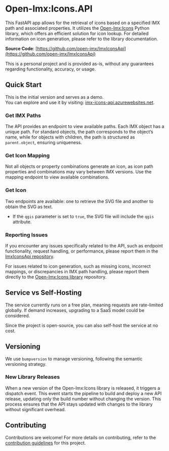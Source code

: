 # Open-Imx:Icons.API

This FastAPI app allows for the retrieval of icons based on a specified IMX path and associated properties. It utilizes the [Open-Imx:Icons](https://github.com/open-imx/ImxIcons) Python library, which offers an efficient solution for icon lookup. For detailed information on icon generation, please refer to the library documentation.

**Source Code**: [https://github.com/open-imx/ImxIconsApi](https://github.com/open-imx/ImxIconsApi)

This is a personal project and is provided as-is, without any guarantees regarding functionality, accuracy, or usage.

## Quick Start

This is the initial version and serves as a demo.  
You can explore and use it by visiting: [imx-icons-api.azurewebsites.net](https://imx-icons-api.azurewebsites.net/).

### Get IMX Paths

The API provides an endpoint to view available paths. Each IMX object has a unique path. For standard objects, the path corresponds to the object’s name, while for objects with children, the path is structured as `parent.object`, ensuring uniqueness.

### Get Icon Mapping

Not all objects or property combinations generate an icon, as icon path properties and combinations may vary between IMX versions. Use the mapping endpoint to view available combinations.

### Get Icon

Two endpoints are available: one to retrieve the SVG file and another to obtain the SVG as text.
- If the `qgis` parameter is set to `true`, the SVG file will include the `qgis` attribute.

### Reporting Issues

If you encounter any issues specifically related to the API, such as endpoint functionality, request handling, or performance, please report them in the [ImxIconsApi repository](https://github.com/open-imx/ImxIconsApi/issues).

For issues related to icon generation, such as missing icons, incorrect mappings, or discrepancies in IMX path handling, please report them directly to the [Open-Imx:Icons library](https://github.com/open-imx/ImxIcons/issues) repository.

## Service vs Self-Hosting

The service currently runs on a free plan, meaning requests are rate-limited globally. If demand increases, upgrading to a SaaS model could be considered.

Since the project is open-source, you can also self-host the service at no cost.

## Versioning

We use `bumpversion` to manage versioning, following the semantic versioning strategy.

### New Library Releases

When a new version of the Open-Imx:Icons library is released, it triggers a dispatch event. This event starts the pipeline to build and deploy a new API release, updating only the build number without changing the version. This process ensures that the API stays updated with changes to the library without significant overhead.

## Contributing

Contributions are welcome! For more details on contributing, refer to the [contribution guidelines](CONTRIBUTING.md) for this project.
